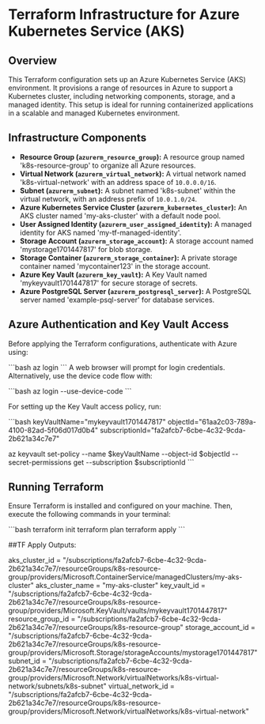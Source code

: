 
# Terraform Infrastructure for Azure Kubernetes Service (AKS)

## Overview

This Terraform configuration sets up an Azure Kubernetes Service (AKS) environment. It provisions a range of resources in Azure to support a Kubernetes cluster, including networking components, storage, and a managed identity. This setup is ideal for running containerized applications in a scalable and managed Kubernetes environment.

## Infrastructure Components

- **Resource Group (`azurerm_resource_group`):** A resource group named 'k8s-resource-group' to organize all Azure resources.
- **Virtual Network (`azurerm_virtual_network`):** A virtual network named 'k8s-virtual-network' with an address space of `10.0.0.0/16`.
- **Subnet (`azurerm_subnet`):** A subnet named 'k8s-subnet' within the virtual network, with an address prefix of `10.0.1.0/24`.
- **Azure Kubernetes Service Cluster (`azurerm_kubernetes_cluster`):** An AKS cluster named 'my-aks-cluster' with a default node pool.
- **User Assigned Identity (`azurerm_user_assigned_identity`):** A managed identity for AKS named 'my-tf-managed-identity'.
- **Storage Account (`azurerm_storage_account`):** A storage account named 'mystorage1701447817' for blob storage.
- **Storage Container (`azurerm_storage_container`):** A private storage container named 'mycontainer123' in the storage account.
- **Azure Key Vault (`azurerm_key_vault`):** A Key Vault named 'mykeyvault1701447817' for secure storage of secrets.
- **Azure PostgreSQL Server (`azurerm_postgresql_server`):** A PostgreSQL server named 'example-psql-server' for database services.

## Azure Authentication and Key Vault Access

Before applying the Terraform configurations, authenticate with Azure using:

\```bash
az login
\```
A web browser will prompt for login credentials. Alternatively, use the device code flow with:

\```bash
az login --use-device-code
\``` 


For setting up the Key Vault access policy, run:

\```bash
keyVaultName="mykeyvault1701447817"
objectId="61aa2c03-789a-4100-82ad-5f06d017d0b4"
subscriptionId="fa2afcb7-6cbe-4c32-9cda-2b621a34c7e7"

az keyvault set-policy --name $keyVaultName --object-id $objectId --secret-permissions get --subscription $subscriptionId
\```

## Running Terraform

Ensure Terraform is installed and configured on your machine. Then, execute the following commands in your terminal:

\```bash
terraform init
terraform plan
terraform apply
\```

##TF Apply Outputs:

aks_cluster_id = "/subscriptions/fa2afcb7-6cbe-4c32-9cda-2b621a34c7e7/resourceGroups/k8s-resource-group/providers/Microsoft.ContainerService/managedClusters/my-aks-cluster"
aks_cluster_name = "my-aks-cluster"
key_vault_id = "/subscriptions/fa2afcb7-6cbe-4c32-9cda-2b621a34c7e7/resourceGroups/k8s-resource-group/providers/Microsoft.KeyVault/vaults/mykeyvault1701447817"
resource_group_id = "/subscriptions/fa2afcb7-6cbe-4c32-9cda-2b621a34c7e7/resourceGroups/k8s-resource-group"
storage_account_id = "/subscriptions/fa2afcb7-6cbe-4c32-9cda-2b621a34c7e7/resourceGroups/k8s-resource-group/providers/Microsoft.Storage/storageAccounts/mystorage1701447817"
subnet_id = "/subscriptions/fa2afcb7-6cbe-4c32-9cda-2b621a34c7e7/resourceGroups/k8s-resource-group/providers/Microsoft.Network/virtualNetworks/k8s-virtual-network/subnets/k8s-subnet"
virtual_network_id = "/subscriptions/fa2afcb7-6cbe-4c32-9cda-2b621a34c7e7/resourceGroups/k8s-resource-group/providers/Microsoft.Network/virtualNetworks/k8s-virtual-network"

